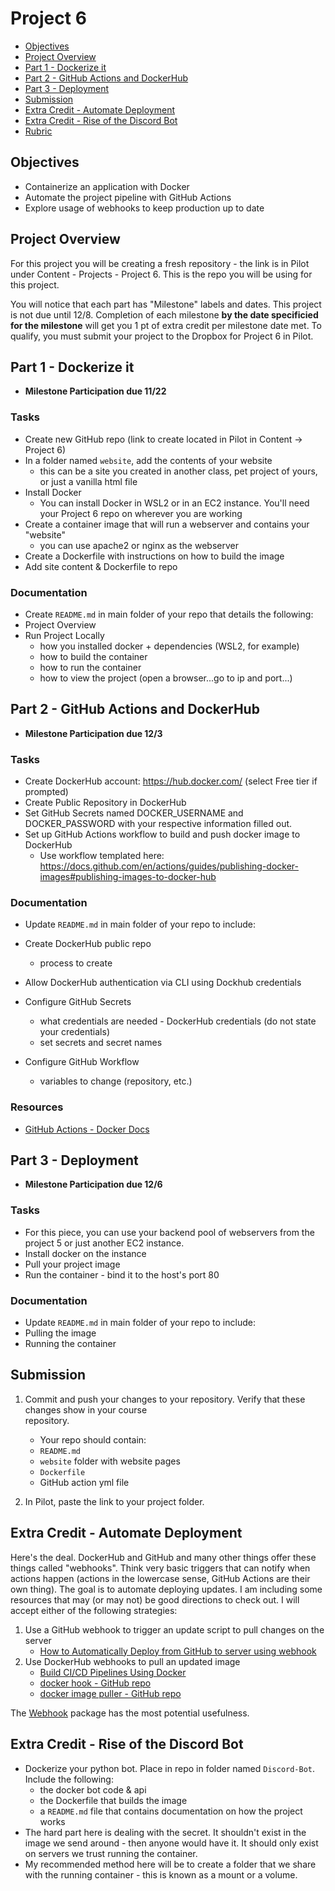 # Project 6

- [Objectives](#Objectives)
- [Project Overview](#Project-Overview)
- [Part 1 - Dockerize it](#Part-1---Dockerize-it)
- [Part 2 - GitHub Actions and DockerHub](#Part-2---GitHub-Actions-and-DockerHub)
- [Part 3 - Deployment](#Part-3---Deployment)
- [Submission](#Submission)
- [Extra Credit - Automate Deployment](#Extra-Credit---Automate-Deployment)
- [Extra Credit - Rise of the Discord Bot](#Extra-Credit---Rise-of-the-Discord-Bot)
- [Rubric](Rubric.md)

## Objectives

- Containerize an application with Docker
- Automate the project pipeline with GitHub Actions
- Explore usage of webhooks to keep production up to date

## Project Overview

For this project you will be creating a fresh repository - the link is in Pilot under Content - Projects - Project 6. This is the repo you will be using for this project.

You will notice that each part has "Milestone" labels and dates. This project is not due until 12/8. Completion of each milestone **by the date specificied for the milestone** will get you 1 pt of extra credit per milestone date met. To qualify, you must submit your project to the Dropbox for Project 6 in Pilot.

## Part 1 - Dockerize it

- **Milestone Participation due 11/22**

### Tasks

- Create new GitHub repo (link to create located in Pilot in Content -> Project 6)
- In a folder named `website`, add the contents of your website
  - this can be a site you created in another class, pet project of yours, or just a vanilla html file
- Install Docker
  - You can install Docker in WSL2 or in an EC2 instance. You'll need your Project 6 repo on wherever you are working
- Create a container image that will run a webserver and contains your "website"
  - you can use apache2 or nginx as the webserver
- Create a Dockerfile with instructions on how to build the image
- Add site content & Dockerfile to repo

### Documentation

- Create `README.md` in main folder of your repo that details the following:
- Project Overview
- Run Project Locally
  - how you installed docker + dependencies (WSL2, for example)
  - how to build the container
  - how to run the container
  - how to view the project (open a browser...go to ip and port...)

## Part 2 - GitHub Actions and DockerHub

- **Milestone Participation due 12/3**

### Tasks

- Create DockerHub account: https://hub.docker.com/ (select Free tier if prompted)
- Create Public Repository in DockerHub
- Set GitHub Secrets named DOCKER_USERNAME and DOCKER_PASSWORD with your respective information filled out.
- Set up GitHub Actions workflow to build and push docker image to DockerHub
  - Use workflow templated here: https://docs.github.com/en/actions/guides/publishing-docker-images#publishing-images-to-docker-hub

### Documentation

- Update `README.md` in main folder of your repo to include:

- Create DockerHub public repo
  - process to create
- Allow DockerHub authentication via CLI using Dockhub credentials
- Configure GitHub Secrets
  - what credentials are needed - DockerHub credentials (do not state your credentials)
  - set secrets and secret names
- Configure GitHub Workflow
  - variables to change (repository, etc.)

### Resources

- [GitHub Actions - Docker Docs](https://docs.docker.com/ci-cd/github-actions/)

## Part 3 - Deployment

- **Milestone Participation due 12/6**

### Tasks

- For this piece, you can use your backend pool of webservers from the project 5 or just another EC2 instance.
- Install docker on the instance
- Pull your project image
- Run the container - bind it to the host's port 80

### Documentation

- Update `README.md` in main folder of your repo to include:
- Pulling the image
- Running the container

## Submission

1. Commit and push your changes to your repository. Verify that these changes show in your course  
   repository.

   - Your repo should contain:
   - `README.md`
   - `website` folder with website pages
   - `Dockerfile`
   - GitHub action yml file

2. In Pilot, paste the link to your project folder.

## Extra Credit - Automate Deployment

Here's the deal. DockerHub and GitHub and many other things offer these things called "webhooks". Think very basic triggers that can notify when actions happen (actions in the lowercase sense, GitHub Actions are their own thing). The goal is to automate deploying updates. I am including some resources that may (or may not) be good directions to check out. I will accept either of the following strategies:

1. Use a GitHub webhook to trigger an update script to pull changes on the server
   - [How to Automatically Deploy from GitHub to server using webhook](https://betterprogramming.pub/how-to-automatically-deploy-from-github-to-server-using-webhook-79f837dcc4f4)
2. Use DockerHub webhooks to pull an updated image
   - [Build CI/CD Pipelines Using Docker](https://circleci.com/blog/build-cicd-piplines-using-docker/)
   - [docker hook - GitHub repo](https://github.com/schickling/docker-hook)
   - [docker image puller - GitHub repo](https://github.com/tuxity/docker-image-puller)

The [Webhook](https://github.com/adnanh/webhook) package has the most potential usefulness.

## Extra Credit - Rise of the Discord Bot

- Dockerize your python bot. Place in repo in folder named `Discord-Bot`. Include the following:
  - the docker bot code & api
  - the Dockerfile that builds the image
  - a `README.md` file that contains documentation on how the project works
- The hard part here is dealing with the secret. It shouldn't exist in the image we send around - then anyone would have it. It should only exist on servers we trust running the container.
- My recommended method here will be to create a folder that we share with the running container - this is known as a mount or a volume.
